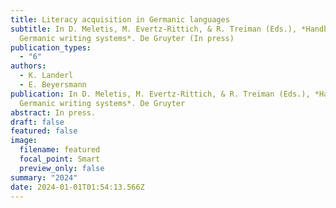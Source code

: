 ```yaml
---
title: Literacy acquisition in Germanic languages
subtitle: In D. Meletis, M. Evertz-Rittich, & R. Treiman (Eds.), *Handbook of
  Germanic writing systems*. De Gruyter (In press)
publication_types:
  - "6"
authors:
  - K. Landerl
  - E. Beyersmann
publication: In D. Meletis, M. Evertz-Rittich, & R. Treiman (Eds.), *Handbook of
  Germanic writing systems*. De Gruyter
abstract: In press.
draft: false
featured: false
image:
  filename: featured
  focal_point: Smart
  preview_only: false
summary: "2024"
date: 2024-01-01T01:54:13.566Z
---
```

